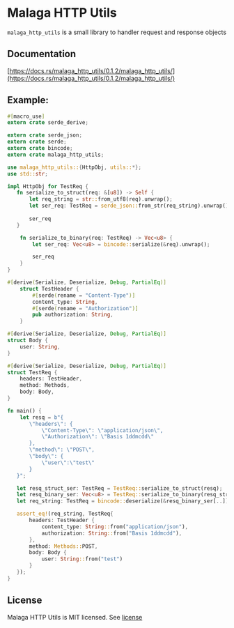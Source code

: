 # Malaga HTTP Utils

`malaga_http_utils` is a small library to handler request and response objects

## Documentation

[https://docs.rs/malaga_http_utils/0.1.2/malaga_http_utils/](https://docs.rs/malaga_http_utils/0.1.2/malaga_http_utils/)

## Example:

```rust
#[macro_use]
extern crate serde_derive;

extern crate serde_json;
extern crate serde;
extern crate bincode;
extern crate malaga_http_utils;

use malaga_http_utils::{HttpObj, utils::*};
use std::str;

impl HttpObj for TestReq {
   fn serialize_to_struct(req: &[u8]) -> Self {
       let req_string = str::from_utf8(req).unwrap();
       let ser_req: TestReq = serde_json::from_str(req_string).unwrap();
       
       ser_req
   }

    fn serialize_to_binary(req: TestReq) -> Vec<u8> {
        let ser_req: Vec<u8> = bincode::serialize(&req).unwrap();

        ser_req
    } 
}

#[derive(Serialize, Deserialize, Debug, PartialEq)]
    struct TestHeader {
        #[serde(rename = "Content-Type")]
        content_type: String,
        #[serde(rename = "Authorization")]
        pub authorization: String,
    }

#[derive(Serialize, Deserialize, Debug, PartialEq)]
struct Body {
    user: String,
}

#[derive(Serialize, Deserialize, Debug, PartialEq)]
struct TestReq {
    headers: TestHeader,
    method: Methods,
    body: Body,
}

fn main() {
    let resq = b"{
       \"headers\": {
           \"Content-Type\": \"application/json\",
           \"Authorization\": \"Basis 1ddmcdd\"
       },
       \"method\": \"POST\",
       \"body\": {
           \"user\":\"test\"
       }
   }";

   let resq_struct_ser: TestReq = TestReq::serialize_to_struct(resq);
   let resq_binary_ser: Vec<u8> = TestReq::serialize_to_binary(resq_struct_ser);
   let req_string: TestReq = bincode::deserialize(&resq_binary_ser[..]).unwrap();

   assert_eq!(req_string, TestReq{
       headers: TestHeader {
           content_type: String::from("application/json"),
           authorization: String::from("Basis 1ddmcdd"),
       },
       method: Methods::POST,
       body: Body {
           user: String::from("test")
       }
   });
}
```

## License

Malaga HTTP Utils is MIT licensed. See [license](LICENSE)